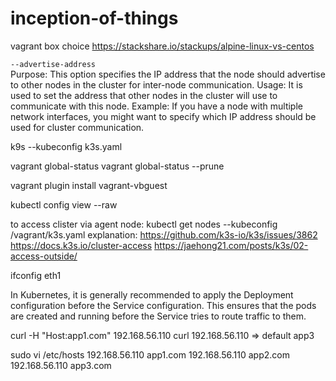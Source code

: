 # inception-of-things

vagrant box choice
https://stackshare.io/stackups/alpine-linux-vs-centos

`--advertise-address`   
Purpose: This option specifies the IP address that the node should advertise to other nodes in the cluster for inter-node communication.
Usage: It is used to set the address that other nodes in the cluster will use to communicate with this node.
Example: If you have a node with multiple network interfaces, you might want to specify which IP address should be used for cluster communication.


k9s --kubeconfig k3s.yaml


vagrant global-status
vagrant global-status --prune

vagrant plugin install vagrant-vbguest

kubectl config view --raw

to access clister via agent node:
kubectl get nodes --kubeconfig /vagrant/k3s.yaml
explanation: 
https://github.com/k3s-io/k3s/issues/3862
https://docs.k3s.io/cluster-access
https://jaehong21.com/posts/k3s/02-access-outside/


ifconfig eth1



In Kubernetes, it is generally recommended to apply the Deployment configuration before the Service configuration. This ensures that the pods are created and running before the Service tries to route traffic to them.


curl -H "Host:app1.com" 192.168.56.110
curl 192.168.56.110 => default app3

sudo vi /etc/hosts
192.168.56.110  app1.com
192.168.56.110  app2.com
192.168.56.110  app3.com

